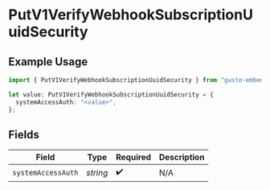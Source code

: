 # PutV1VerifyWebhookSubscriptionUuidSecurity

## Example Usage

```typescript
import { PutV1VerifyWebhookSubscriptionUuidSecurity } from "gusto-embedded/models/operations";

let value: PutV1VerifyWebhookSubscriptionUuidSecurity = {
  systemAccessAuth: "<value>",
};
```

## Fields

| Field              | Type               | Required           | Description        |
| ------------------ | ------------------ | ------------------ | ------------------ |
| `systemAccessAuth` | *string*           | :heavy_check_mark: | N/A                |
